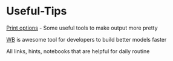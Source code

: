 # Useful-Tips

[Print options](https://github.com/ZolotarevStat/Useful-Tips/tree/main/Print%20options) - Some useful tools to make output more pretty

[WB](https://github.com/ZolotarevStat/Useful-Tips/tree/main/WB) is awesome tool for developers to build better models faster

All links, hints, notebooks that are helpful for daily routine
